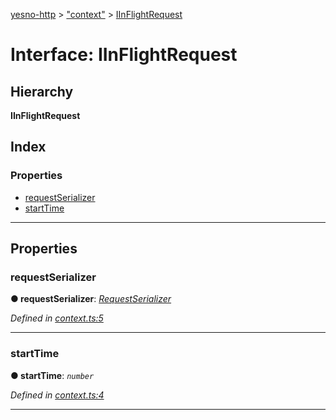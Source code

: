 [yesno-http](../README.md) > ["context"](../modules/_context_.md) > [IInFlightRequest](../interfaces/_context_.iinflightrequest.md)

# Interface: IInFlightRequest

## Hierarchy

**IInFlightRequest**

## Index

### Properties

* [requestSerializer](_context_.iinflightrequest.md#requestserializer)
* [startTime](_context_.iinflightrequest.md#starttime)

---

## Properties

<a id="requestserializer"></a>

###  requestSerializer

**● requestSerializer**: *[RequestSerializer](../classes/_http_serializer_.requestserializer.md)*

*Defined in [context.ts:5](https://github.com/FormidableLabs/yesno/blob/acc9f7a/src/context.ts#L5)*

___
<a id="starttime"></a>

###  startTime

**● startTime**: *`number`*

*Defined in [context.ts:4](https://github.com/FormidableLabs/yesno/blob/acc9f7a/src/context.ts#L4)*

___

